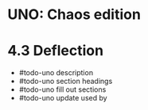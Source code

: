 # UNO: Chaos edition
# 4.3 Deflection
- #todo-uno description
- #todo-uno section headings
- #todo-uno fill out sections
- #todo-uno update used by

